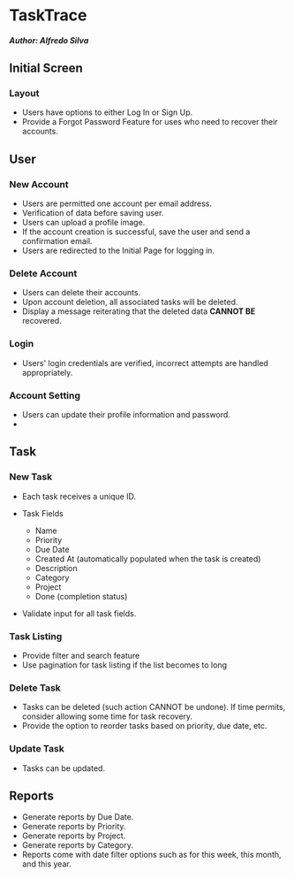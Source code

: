 # TaskTrace
##### Author: Alfredo Silva

## Initial Screen 
### Layout
- Users have options to either Log In or Sign Up. 
- Provide a Forgot Password Feature for uses who need to recover their accounts. 


## User
### New Account
- Users are permitted one account per email address.
- Verification of data before saving user. 
- Users can upload a profile image.
- If the account creation is successful, save the user and send a confirmation email.
- Users are redirected to the Initial Page for logging in.

### Delete Account
- Users can delete their accounts.
- Upon account deletion, all associated tasks will be deleted.
- Display a message reiterating that the deleted data **CANNOT BE** recovered.

### Login
- Users' login credentials are verified, incorrect attempts are handled appropriately.

### Account Setting
- Users can update their profile information and password.
- 
## Task 
### New Task
- Each task receives a unique ID.
- Task Fields
  - Name
  - Priority
  - Due Date
  - Created At (automatically populated when the task is created)
  - Description
  - Category
  - Project
  - Done (completion status)
  
- Validate input for all task fields.

### Task Listing
- Provide filter and search feature 
- Use pagination for task listing if the list becomes to long

### Delete Task 
- Tasks can be deleted (such action CANNOT be undone). If time permits, consider allowing some time for task recovery.
- Provide the option to reorder tasks based on priority, due date, etc.

### Update Task 
- Tasks can be updated. 

## Reports
- Generate reports by Due Date.
- Generate reports by Priority.
- Generate reports by Project.
- Generate reports by Category.
- Reports come with date filter options such as for this week, this month, and this year.